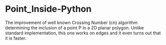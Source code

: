 # Point_Inside-Python
The improvement of well known Crossing Number (cn) algorithm determining the inclusion of a point P in a 2D planar polygon. Unlike standard implementation, this one works on edges and it even turns out that it is faster.
